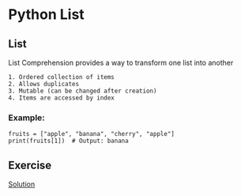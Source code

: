 # Python List 

## List
List Comprehension provides a way to transform one list into another

    1. Ordered collection of items
    2. Allows duplicates
    3. Mutable (can be changed after creation)
    4. Items are accessed by index

### Example:
    fruits = ["apple", "banana", "cherry", "apple"]
    print(fruits[1])  # Output: banana


## Exercise

   
   [Solution](https://github.com/riteshsingh84/python/tree/main/Basics/04_lists/exercise.py)
